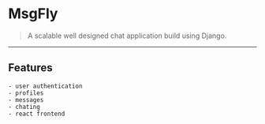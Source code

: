 # **MsgFly**

> A scalable well designed chat application build using Django.

---

## **Features**

    - user authentication
    - profiles
    - messages
    - chating
    - react frontend
